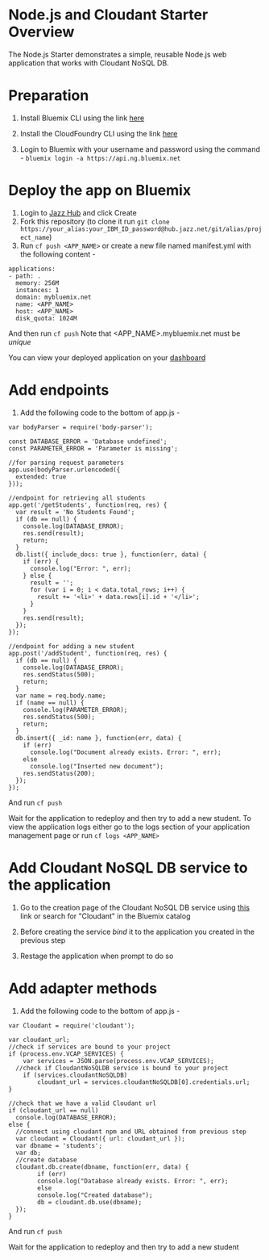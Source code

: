 # Node.js and Cloudant Starter Overview

The Node.js Starter demonstrates a simple, reusable Node.js web application that works with Cloudant NoSQL DB.

# Preparation

1. Install Bluemix CLI using the link [here](http://clis.ng.bluemix.net/ui/home.html)

2. Install the CloudFoundry CLI using the link [here](https://github.com/cloudfoundry/cli/releases)

3. Login to Bluemix with your username and password using the command - `bluemix login -a https://api.ng.bluemix.net`

# Deploy the app on Bluemix

1. Login to [Jazz Hub](hub.jazz.net) and click Create
1. Fork this repository (to clone it run `git clone https://your_alias:your_IBM_ID_password@hub.jazz.net/git/alias/project_name`)
2. Run `cf push <APP_NAME>` or create a new file named manifest.yml with the following content - 

```
applications:
- path: .
  memory: 256M
  instances: 1
  domain: mybluemix.net
  name: <APP_NAME>
  host: <APP_NAME>
  disk_quota: 1024M
```

And then run `cf push`
Note that <APP_NAME>.mybluemix.net must be *unique*

You can view your deployed application on your [dashboard](https://console.ng.bluemix.net/dashboard/apps)

# Add endpoints

1. Add the following code to the bottom of app.js - 

```
var bodyParser = require('body-parser');

const DATABASE_ERROR = 'Database undefined';
const PARAMETER_ERROR = 'Parameter is missing';

//for parsing request parameters
app.use(bodyParser.urlencoded({
  extended: true
}));

//endpoint for retrieving all students
app.get('/getStudents', function(req, res) {
  var result = 'No Students Found';
  if (db == null) {
    console.log(DATABASE_ERROR);
    res.send(result);
    return;
  }
  db.list({ include_docs: true }, function(err, data) {
    if (err) {
      console.log("Error: ", err);
    } else {
      result = '';
      for (var i = 0; i < data.total_rows; i++) {
        result += '<li>' + data.rows[i].id + '</li>';
      }
    }
    res.send(result);
  });
});

//endpoint for adding a new student
app.post('/addStudent', function(req, res) {
  if (db == null) {
    console.log(DATABASE_ERROR);
    res.sendStatus(500);
    return;
  }
  var name = req.body.name;
  if (name == null) {
    console.log(PARAMETER_ERROR);
    res.sendStatus(500);
    return;
  }
  db.insert({ _id: name }, function(err, data) {
    if (err)
      console.log("Document already exists. Error: ", err);
    else
      console.log("Inserted new document");
    res.sendStatus(200);
  });
});
```

And run `cf push`

Wait for the application to redeploy and then try to add a new student. 
To view the application logs either go to the logs section of your application management page or run `cf logs <APP_NAME>`

# Add Cloudant NoSQL DB service to the application

1. Go to the creation page of the Cloudant NoSQL DB service using [this](https://console.ng.bluemix.net/catalog/services/cloudant-nosql-db/) link or search for "Cloudant" in the Bluemix catalog

2. Before creating the service *bind* it to the application you created in the previous step

3. Restage the application when prompt to do so

# Add adapter methods

1. Add the following code to the bottom of app.js - 

```
var Cloudant = require('cloudant');

var cloudant_url;
//check if services are bound to your project
if (process.env.VCAP_SERVICES) {
	var services = JSON.parse(process.env.VCAP_SERVICES);
  //check if CloudantNoSQLDB service is bound to your project
	if (services.cloudantNoSQLDB)
		cloudant_url = services.cloudantNoSQLDB[0].credentials.url;
}

//check that we have a valid Cloudant url
if (cloudant_url == null)
  console.log(DATABASE_ERROR);
else {
  //connect using cloudant npm and URL obtained from previous step
  var cloudant = Cloudant({ url: cloudant_url });
  var dbname = 'students';
  var db;
  //create database
  cloudant.db.create(dbname, function(err, data) {
    	if (err)
  	    console.log("Database already exists. Error: ", err);
    	else
  	    console.log("Created database");
    	db = cloudant.db.use(dbname);
  });
}
```

And run `cf push`

Wait for the application to redeploy and then try to add a new student

